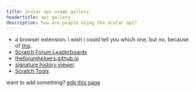 ```yaml
---
title: ocular api usage gallery
headertitle: api gallery
description: how are people using the ocular api?
---
```


- a browser extension. i wish i could tell you which one, but no, because of [this](/topic/284272).
- [Scratch Forum Leaderboards](https://shefwerld.rirurin.com/post/)
- [theforumhelpers.github.io](https://theforumhelpers.github.io/)
- [signature history viewer](https://signature-history.9gr.repl.co/)
- [Scratch Tools](https://scratchtools.edu.eu.org/)

want to add something? [edit this page](https://github.com/jeffalo/ocular/blob/main/content/docs/gallery.md)

